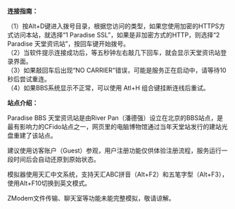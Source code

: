 **连接指南：**

（1）按Alt+D键进入拨号目录，根据您访问的类型，如果您使用加密的HTTPS方式访问本站，就选择“1 Paradise SSL”，如果是非加密方式的HTTP，则选择“2 Paradise 天堂资讯站”，按回车键开始拨号。  
（2）当软件提示连接成功后，等五秒钟左右敲几下回车，就会显示天堂资讯站登录界面。  
（3）如果敲回车后出现“NO CARRIER”错误，可能是服务正在启动中，请等待10秒后尝试重连。  
（4）如果BBS系统显示不正常，可以使用 Atl+H 组合键挂断连线后重试。

**站点介绍：**

Paradise BBS 天堂资讯站是由River Pan（潘德强）设立在北京的BBS站点，是最有影响力的CFido站点之一，网页里的电脑博物馆通过当年天堂站发行的建站光盘重建了该站点。

建议使用访客账户（Guest）参观，用户注册功能仅供体验注册流程，服务运行一段时间后会自动还原到原始状态。

模拟器使用天汇中文系统，支持天汇ABC拼音（Alt+F2）和五笔字型（Alt+F3），使用Alt+F10切换到英文模式。

ZModem文件传输、聊天室等功能未能完整模拟，敬请谅解。